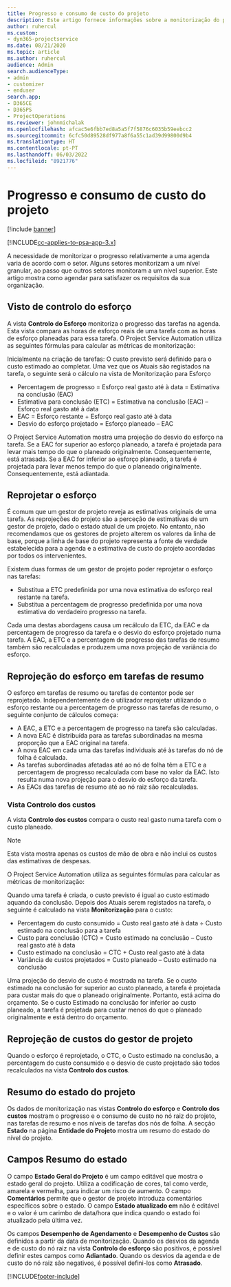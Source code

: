 ```yaml
---
title: Progresso e consumo de custo do projeto
description: Este artigo fornece informações sobre a monitorização do progresso e o consumo de custo do projeto.
author: ruhercul
ms.custom:
- dyn365-projectservice
ms.date: 08/21/2020
ms.topic: article
ms.author: ruhercul
audience: Admin
search.audienceType:
- admin
- customizer
- enduser
search.app:
- D365CE
- D365PS
- ProjectOperations
ms.reviewer: johnmichalak
ms.openlocfilehash: afcac5e6fbb7ed8a5a5f7f5876c6035b59eebcc2
ms.sourcegitcommit: 6cfc50d89528df977a8f6a55c1ad39d99800d9b4
ms.translationtype: HT
ms.contentlocale: pt-PT
ms.lasthandoff: 06/03/2022
ms.locfileid: "8921776"
---
```

# <a name="project-progress-and-cost-consumption"></a>Progresso e consumo de custo do projeto

[!include [banner](../includes/psa-now-project-operations.md)]

[!INCLUDE[cc-applies-to-psa-app-3.x](../includes/cc-applies-to-psa-app-3x.md)]

A necessidade de monitorizar o progresso relativamente a uma agenda varia de acordo com o setor. Alguns setores monitorizam a um nível granular, ao passo que outros setores monitoram a um nível superior. Este artigo mostra como agendar para satisfazer os requisitos da sua organização.

## <a name="effort-tracking-view"></a>Visto de controlo do esforço

A vista **Controlo do Esforço** monitoriza o progresso das tarefas na agenda. Esta vista compara as horas de esforço reais de uma tarefa com as horas de esforço planeadas para essa tarefa. O Project Service Automation utiliza as seguintes fórmulas para calcular as métricas de monitorização:

Inicialmente na criação de tarefas: O custo previsto será definido para o custo estimado ao completar. Uma vez que os Atuais são registados na tarefa, o seguinte será o cálculo na vista de Monitorização para Esforço

- Percentagem de progresso = Esforço real gasto até à data = Estimativa na conclusão (EAC) 
- Estimativa para conclusão (ETC) = Estimativa na conclusão (EAC) – Esforço real gasto até à data 
- EAC = Esforço restante + Esforço real gasto até à data 
- Desvio do esforço projetado = Esforço planeado – EAC

O Project Service Automation mostra uma projeção do desvio do esforço na tarefa. Se a EAC for superior ao esforço planeado, a tarefa é projetada para levar mais tempo do que o planeado originalmente. Consequentemente, está atrasada. Se a EAC for inferior ao esforço planeado, a tarefa é projetada para levar menos tempo do que o planeado originalmente. Consequentemente, está adiantada.

## <a name="reprojecting-effort"></a>Reprojetar o esforço

É comum que um gestor de projeto reveja as estimativas originais de uma tarefa. As reprojeções do projeto são a perceção de estimativas de um gestor de projeto, dado o estado atual de um projeto. No entanto, não recomendamos que os gestores de projeto alterem os valores da linha de base, porque a linha de base do projeto representa a fonte de verdade estabelecida para a agenda e a estimativa de custo do projeto acordadas por todos os intervenientes.

Existem duas formas de um gestor de projeto poder reprojetar o esforço nas tarefas:

- Substitua a ETC predefinida por uma nova estimativa do esforço real restante na tarefa. 
- Substitua a percentagem de progresso predefinida por uma nova estimativa do verdadeiro progresso na tarefa.

Cada uma destas abordagens causa um recálculo da ETC, da EAC e da percentagem de progresso da tarefa e o desvio do esforço projetado numa tarefa. A EAC, a ETC e a percentagem de progresso das tarefas de resumo também são recalculadas e produzem uma nova projeção de variância do esforço.

## <a name="reprojection-of-effort-on-summary-tasks"></a>Reprojeção do esforço em tarefas de resumo

O esforço em tarefas de resumo ou tarefas de contentor pode ser reprojetado. Independentemente de o utilizador reprojetar utilizando o esforço restante ou a percentagem de progresso nas tarefas de resumo, o seguinte conjunto de cálculos começa:

- A EAC, a ETC e a percentagem de progresso na tarefa são calculadas.
- A nova EAC é distribuída para as tarefas subordinadas na mesma proporção que a EAC original na tarefa.
- A nova EAC em cada uma das tarefas individuais até às tarefas do nó de folha é calculada. 
- As tarefas subordinadas afetadas até ao nó de folha têm a ETC e a percentagem de progresso recalculada com base no valor da EAC. Isto resulta numa nova projeção para o desvio do esforço da tarefa. 
- As EACs das tarefas de resumo até ao nó raiz são recalculadas.

### <a name="cost-tracking-view"></a>Vista Controlo dos custos 

A vista **Controlo dos custos** compara o custo real gasto numa tarefa com o custo planeado. 

> [!NOTE]
> Esta vista mostra apenas os custos de mão de obra e não inclui os custos das estimativas de despesas. 

O Project Service Automation utiliza as seguintes fórmulas para calcular as métricas de monitorização:

Quando uma tarefa é criada, o custo previsto é igual ao custo estimado aquando da conclusão. Depois dos Atuais serem registados na tarefa, o seguinte é calculado na vista **Monitorização** para o custo:

 - Percentagem do custo consumido = Custo real gasto até à data ÷ Custo estimado na conclusão para a tarefa
 - Custo para conclusão (CTC) = Custo estimado na conclusão – Custo real gasto até à data
 - Custo estimado na conclusão = CTC + Custo real gasto até à data
 - Variância de custos projetados = Custo planeado – Custo estimado na conclusão

Uma projeção do desvio de custo é mostrada na tarefa. Se o custo estimado na conclusão for superior ao custo planeado, a tarefa é projetada para custar mais do que o planeado originalmente. Portanto, está acima do orçamento. Se o custo Estimado na conclusão for inferior ao custo planeado, a tarefa é projetada para custar menos do que o planeado originalmente e está dentro do orçamento.

## <a name="project-managers-reprojection-of-cost"></a>Reprojeção de custos do gestor de projeto

Quando o esforço é reprojetado, o CTC, o Custo estimado na conclusão, a percentagem do custo consumido e o desvio de custo projetado são todos recalculados na vista **Controlo dos custos**.

## <a name="project-status-summary"></a>Resumo do estado do projeto

Os dados de monitorização nas vistas **Controlo do esforço** e **Controlo dos custos** mostram o progresso e o consumo de custo no nó raiz do projeto, nas tarefas de resumo e nos níveis de tarefas dos nós de folha. A secção **Estado** na página **Entidade do Projeto** mostra um resumo do estado do nível do projeto.

## <a name="status-summary-fields"></a>Campos Resumo do estado

O campo **Estado Geral do Projeto** é um campo editável que mostra o estado geral do projeto. Utiliza a codificação de cores, tal como verde, amarela e vermelha, para indicar um risco de aumento. O campo **Comentários** permite que o gestor de projeto introduza comentários específicos sobre o estado. O campo **Estado atualizado em** não é editável e o valor é um carimbo de data/hora que indica quando o estado foi atualizado pela última vez.

Os campos **Desempenho de Agendamento** e **Desempenho de Custos** são definidos a partir da data de monitorização. Quando os desvios da agenda e de custo do nó raiz na vista **Controlo do esforço** são positivos, é possível definir estes campos como **Adiantado**. Quando os desvios da agenda e de custo do nó raiz são negativos, é possível defini-los como **Atrasado**.


[!INCLUDE[footer-include](../includes/footer-banner.md)]

